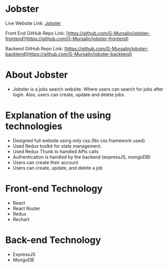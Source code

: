 # Jobster

Live Website Link: [Jobster](https://jobster-360.netlify.app/)

Front End GitHub Repo Link: [https://github.com/G-Mursalin/jobster-frontend](https://github.com/G-Mursalin/jobster-frontend)

Backend GitHub Repo Link: [https://github.com/G-Mursalin/jobster-backtend](https://github.com/G-Mursalin/jobster-backtend)

# About Jobster

- Jobster is a jobs search website. Where users can search for jobs after login. Also, users can create, update and delete jobs.

# Explanation of the using technologies

- Designed full website using only css.(No css framework used)
- Used Redux toolkit for state management.
- Used Redux Thunk to handled APIs calls
- Authentication is handled by the backend (expressJS, mongoDB)
- Users can create their account
- Users can create, update, and delete a job

# Front-end Technology

- React
- React Router
- Redux
- Rechart

# Back-end Technology

- ExpressJS
- MongoDB
